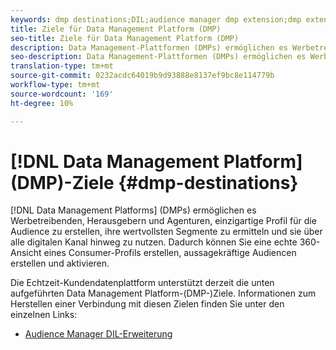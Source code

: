 ```yaml
---
keywords: dmp destinations;DIL;audience manager dmp extension;dmp extension;data management platform;data management platform destinations
title: Ziele für Data Management Platform (DMP)
seo-title: Ziele für Data Management Platform (DMP)
description: Data Management-Plattformen (DMPs) ermöglichen es Werbetreibenden, Herausgebern und Agenturen, Profil für einzigartige Audiencen zu erstellen, ihre wertvollsten Segmente zu identifizieren und sie für alle digitalen Kanal zu nutzen. Dadurch können Sie eine echte 360-Ansicht eines Consumer-Profils erstellen, aussagekräftige Audiencen erstellen und aktivieren.
seo-description: Data Management-Plattformen (DMPs) ermöglichen es Werbetreibenden, Herausgebern und Agenturen, Profil für einzigartige Audiencen zu erstellen, ihre wertvollsten Segmente zu identifizieren und sie für alle digitalen Kanal zu nutzen. Dadurch können Sie eine echte 360-Ansicht eines Consumer-Profils erstellen, aussagekräftige Audiencen erstellen und aktivieren.
translation-type: tm+mt
source-git-commit: 0232acdc64019b9d93888e8137ef9bc8e114779b
workflow-type: tm+mt
source-wordcount: '169'
ht-degree: 10%

---
```



# [!DNL Data Management Platform] (DMP)-Ziele {#dmp-destinations}

[!DNL Data Management Platforms] (DMPs) ermöglichen es Werbetreibenden, Herausgebern und Agenturen, einzigartige Profil für die Audience zu erstellen, ihre wertvollsten Segmente zu ermitteln und sie über alle digitalen Kanal hinweg zu nutzen. Dadurch können Sie eine echte 360-Ansicht eines Consumer-Profils erstellen, aussagekräftige Audiencen erstellen und aktivieren.

Die Echtzeit-Kundendatenplattform unterstützt derzeit die unten aufgeführten Data Management Platform-(DMP-)Ziele. Informationen zum Herstellen einer Verbindung mit diesen Zielen finden Sie unter den einzelnen Links:

* [Audience Manager DIL-Erweiterung](/help/rtcdp/destinations/aam-dil-extension.md)
